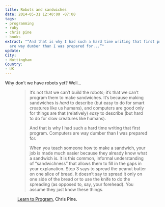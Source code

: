 ```yaml
---
title: Robots and sandwiches
date: 2014-05-31 12:40:00 -07:00
tags:
- programming
- ruby
- chris pine
- books
extract: "“And that is why I had such a hard time writing that first program. Computers
  are way dumber than I was prepared for...”"
update:
City:
- Nottingham
Country:
- UK
---
```


Why don’t we have robots yet? Well...

<figure>
<blockquote>
<p>It’s not that we can’t build the robots; it’s that we can’t program them to make sandwiches. It’s because making sandwiches is <em>hard</em> to describe (but easy to do for smart creatures like us humans), and computers are good only for things are that (relatively) <em>easy</em> to describe (but hard to do for slow creatures like humans).</p>
<p>And that is why I had such a hard time writing that first program. Computers are way dumber than I was prepared for.</p>
<p>When you teach someone how to make a sandwich, your job is made much easier because they already know what a sandwich is. It is this common, informal understanding of “sandwichness” that allows them to fill in the gaps in your explanation. Step 3 says to spread the peanut butter on one slice of bread. It doesn’t say to spread it only on one side of the bread or to use the knife to do the spreading (as opposed to, say, your forehead). You assume they just know these things.</p>
</blockquote>
<figcaption class="cite">
<p><a href="https://pine.fm/LearnToProgram">Learn to Program</a>, Chris Pine.</p></figcaption>
</figure>
